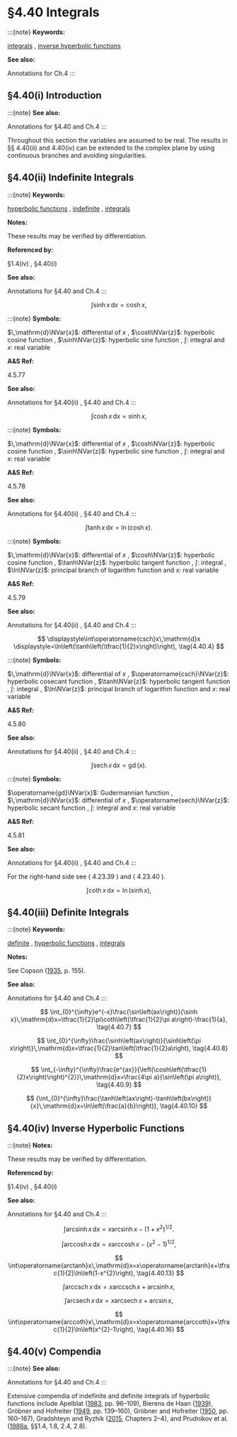 # §4.40 Integrals

:::{note}
**Keywords:**

[integrals](http://dlmf.nist.gov/search/search?q=integrals) , [inverse hyperbolic functions](http://dlmf.nist.gov/search/search?q=inverse%20hyperbolic%20functions)

**See also:**

Annotations for Ch.4
:::


## §4.40(i) Introduction

:::{note}
**See also:**

Annotations for §4.40 and Ch.4
:::

Throughout this section the variables are assumed to be real. The results in §§ 4.40(ii) and 4.40(iv) can be extended to the complex plane by using continuous branches and avoiding singularities.


## §4.40(ii) Indefinite Integrals

:::{note}
**Keywords:**

[hyperbolic functions](http://dlmf.nist.gov/search/search?q=hyperbolic%20functions) , [indefinite](http://dlmf.nist.gov/search/search?q=indefinite) , [integrals](http://dlmf.nist.gov/search/search?q=integrals)

**Notes:**

These results may be verified by differentiation.

**Referenced by:**

§1.4(iv) , §4.40(i)

**See also:**

Annotations for §4.40 and Ch.4
:::

<a id="EGx1"></a>

$$
\displaystyle\int\sinh x\,\mathrm{d}x \displaystyle=\cosh x, \tag{4.40.1}
$$

:::{note}
**Symbols:**

$\,\mathrm{d}\NVar{x}$: differential of $x$ , $\cosh\NVar{z}$: hyperbolic cosine function , $\sinh\NVar{z}$: hyperbolic sine function , $\int$: integral and $x$: real variable

**A&S Ref:**

4.5.77

**See also:**

Annotations for §4.40(ii) , §4.40 and Ch.4
:::

$$
\displaystyle\int\cosh x\,\mathrm{d}x \displaystyle=\sinh x, \tag{4.40.2}
$$

:::{note}
**Symbols:**

$\,\mathrm{d}\NVar{x}$: differential of $x$ , $\cosh\NVar{z}$: hyperbolic cosine function , $\sinh\NVar{z}$: hyperbolic sine function , $\int$: integral and $x$: real variable

**A&S Ref:**

4.5.78

**See also:**

Annotations for §4.40(ii) , §4.40 and Ch.4
:::

$$
\displaystyle\int\tanh x\,\mathrm{d}x \displaystyle=\ln\left(\cosh x\right). \tag{4.40.3}
$$

:::{note}
**Symbols:**

$\,\mathrm{d}\NVar{x}$: differential of $x$ , $\cosh\NVar{z}$: hyperbolic cosine function , $\tanh\NVar{z}$: hyperbolic tangent function , $\int$: integral , $\ln\NVar{z}$: principal branch of logarithm function and $x$: real variable

**A&S Ref:**

4.5.79

**See also:**

Annotations for §4.40(ii) , §4.40 and Ch.4
:::

$$
\displaystyle\int\operatorname{csch}x\,\mathrm{d}x \displaystyle=\ln\left(\tanh\left(\tfrac{1}{2}x\right)\right), \tag{4.40.4}
$$

:::{note}
**Symbols:**

$\,\mathrm{d}\NVar{x}$: differential of $x$ , $\operatorname{csch}\NVar{z}$: hyperbolic cosecant function , $\tanh\NVar{z}$: hyperbolic tangent function , $\int$: integral , $\ln\NVar{z}$: principal branch of logarithm function and $x$: real variable

**A&S Ref:**

4.5.80

**See also:**

Annotations for §4.40(ii) , §4.40 and Ch.4
:::

$$
\displaystyle\int\operatorname{sech}x\,\mathrm{d}x \displaystyle=\operatorname{gd}\left(x\right). \tag{4.40.5}
$$

:::{note}
**Symbols:**

$\operatorname{gd}\NVar{x}$: Gudermannian function , $\,\mathrm{d}\NVar{x}$: differential of $x$ , $\operatorname{sech}\NVar{z}$: hyperbolic secant function , $\int$: integral and $x$: real variable

**A&S Ref:**

4.5.81

**See also:**

Annotations for §4.40(ii) , §4.40 and Ch.4
:::

For the right-hand side see ( 4.23.39 ) and ( 4.23.40 ).


<a id="E6"></a>
$$
\int\coth x\,\mathrm{d}x=\ln\left(\sinh x\right), \tag{4.40.6}
$$


## §4.40(iii) Definite Integrals

:::{note}
**Keywords:**

[definite](http://dlmf.nist.gov/search/search?q=definite) , [hyperbolic functions](http://dlmf.nist.gov/search/search?q=hyperbolic%20functions) , [integrals](http://dlmf.nist.gov/search/search?q=integrals)

**Notes:**

See Copson ([1935](./bib/C.html#bib580 "An Introduction to the Theory of Functions of a Complex Variable"), p. 155).

**See also:**

Annotations for §4.40 and Ch.4
:::


<a id="E7"></a>
$$
\int_{0}^{\infty}e^{-x}\frac{\sin\left(ax\right)}{\sinh x}\,\mathrm{d}x=\tfrac{1}{2}\pi\coth\left(\tfrac{1}{2}\pi a\right)-\frac{1}{a}, \tag{4.40.7}
$$


<a id="E8"></a>
$$
\int_{0}^{\infty}\frac{\sinh\left(ax\right)}{\sinh\left(\pi x\right)}\,\mathrm{d}x=\tfrac{1}{2}\tan\left(\tfrac{1}{2}a\right), \tag{4.40.8}
$$


<a id="E9"></a>
$$
\int_{-\infty}^{\infty}\frac{e^{ax}}{\left(\cosh\left(\tfrac{1}{2}x\right)\right)^{2}}\,\mathrm{d}x=\frac{4\pi a}{\sin\left(\pi a\right)}, \tag{4.40.9}
$$


<a id="E10"></a>
$$
{\int_{0}^{\infty}\frac{\tanh\left(ax\right)-\tanh\left(bx\right)}{x}\,\mathrm{d}x=\ln\left(\frac{a}{b}\right)}, \tag{4.40.10}
$$


## §4.40(iv) Inverse Hyperbolic Functions

:::{note}
**Notes:**

These results may be verified by differentiation.

**Referenced by:**

§1.4(iv) , §4.40(i)

**See also:**

Annotations for §4.40 and Ch.4
:::


<a id="E11"></a>
$$
\int\operatorname{arcsinh}x\,\mathrm{d}x=x\operatorname{arcsinh}x-(1+x^{2})^{1/2}. \tag{4.40.11}
$$


<a id="E12"></a>
$$
\int\operatorname{arccosh}x\,\mathrm{d}x=x\operatorname{arccosh}x-(x^{2}-1)^{1/2}, \tag{4.40.12}
$$


<a id="E13"></a>
$$
\int\operatorname{arctanh}x\,\mathrm{d}x=x\operatorname{arctanh}x+\tfrac{1}{2}\ln\left(1-x^{2}\right), \tag{4.40.13}
$$


<a id="E14"></a>
$$
\int\operatorname{arccsch}x\,\mathrm{d}x=x\operatorname{arccsch}x+\operatorname{arcsinh}x, \tag{4.40.14}
$$


<a id="E15"></a>
$$
\int\operatorname{arcsech}x\,\mathrm{d}x=x\operatorname{arcsech}x+\operatorname{arcsin}x, \tag{4.40.15}
$$


<a id="E16"></a>
$$
\int\operatorname{arccoth}x\,\mathrm{d}x=x\operatorname{arccoth}x+\tfrac{1}{2}\ln\left(x^{2}-1\right), \tag{4.40.16}
$$


## §4.40(v) Compendia

:::{note}
**See also:**

Annotations for §4.40 and Ch.4
:::

Extensive compendia of indefinite and definite integrals of hyperbolic functions include Apelblat ([1983](./bib/index.html#bib111 "Table of Definite and Infinite Integrals"), pp. 96–109), Bierens de Haan ([1939](./bib/B.html#bib283 "Nouvelles Tables d’Intégrales Définies")), Gröbner and Hofreiter ([1949](./bib/G.html#bib985 "Integraltafel. Erster Teil. Unbestimmte Integrale"), pp. 139–160), Gröbner and Hofreiter ([1950](./bib/G.html#bib986 "Integraltafel. Zweiter Teil. Bestimmte Integrale"), pp. 160–167), Gradshteyn and Ryzhik ([2015](./bib/G.html#bib972 "Table of integrals, series, and products"), Chapters 2–4), and Prudnikov et al. ([1986a](./bib/P.html#bib1902 "Integrals and Series: Elementary Functions, Vol. 1"), §§1.4, 1.8, 2.4, 2.8).
